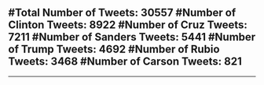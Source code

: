 #Total Number of Tweets: 30557 
#Number of Clinton Tweets: 8922
#Number of Cruz Tweets: 7211
#Number of Sanders Tweets: 5441
#Number of Trump Tweets: 4692
#Number of Rubio Tweets: 3468
#Number of Carson Tweets: 821
---
---

